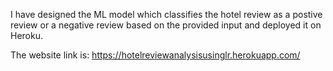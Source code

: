 I have designed the ML model which classifies the hotel review as a postive review or a negative review based on the provided input and deployed it on Heroku.

The website link is: https://hotelreviewanalysisusinglr.herokuapp.com/
